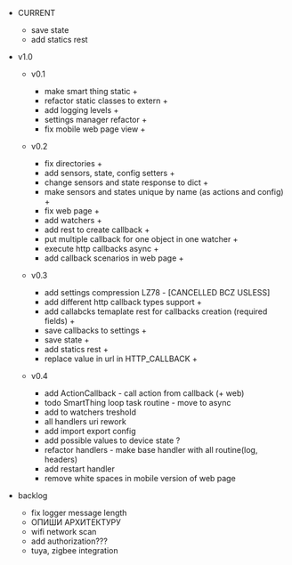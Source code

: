 - CURRENT
    - save state
    - add statics rest

- v1.0
    - v0.1
        - make smart thing static +
        - refactor static classes to extern +
        - add logging levels +
        - settings manager refactor +
        - fix mobile web page view +

    - v0.2
        - fix directories +
        - add sensors, state, config setters +
        - change sensors and state response to dict +
        - make sensors and states unique by name (as actions and config) +
        - fix web page + 
        - add watchers +
        - add rest to create callback +
        - put multiple callback for one object in one watcher +
        - execute http callbacks async +
        - add callback scenarios in web page +
        
    - v0.3
        - add settings compression LZ78 - [CANCELLED BCZ USLESS]
        - add different http callback types support +
        - add callabcks temaplate rest for callbacks creation (required fields) +
        - save callbacks to settings +
        - save state +
        - add statics rest +
        - replace value in url in HTTP_CALLBACK +

    - v0.4
        - add ActionCallback - call action from callback (+ web)
        - todo SmartThing loop task routine - move to async
        - add to watchers treshold
        - all handlers uri rework
        - add import export config
        - add possible values to device state ?
        - refactor handlers - make base handler with all routine(log, headers)
        - add restart handler
        - remove white spaces in mobile version of web page

- backlog
    - fix logger message length
    - ОПИШИ АРХИТЕКТУРУ
    - wifi network scan
    - add authorization???
    - tuya, zigbee integration
